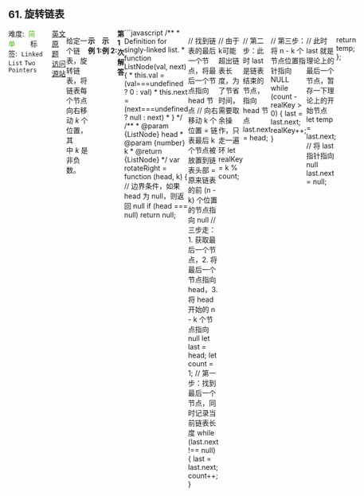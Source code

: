 <div style="font-size: 20px; margin-bottom: 15px; font-weight: bold;">61. 旋转链表</div>
<div style="display: flex; font-size: 14px; justify-content: space-between;"><div><span style="margin-right: 30px;">难度:&nbsp;&nbsp;<label style="color: rgb(90, 183, 38);">简单</label></span><span style="margin-right: 30px;">标签:&nbsp;&nbsp;<code>Linked List</code>&nbsp;<code>Two Pointers</code></span></div><div><span style="margin-right: 15px;"><a href="https://leetcode.com/problems/rotate-list/">英文原题</a></span><span><a href="https://leetcode-cn.com/problems/rotate-list/">访问源站</a></span></div>
<hr style="height: 1px; margin: 1em 0px;" />
<p>给定一个链表，旋转链表，将链表每个节点向右移动&nbsp;<em>k&nbsp;</em>个位置，其中&nbsp;<em>k&nbsp;</em>是非负数。</p>

<p><strong>示例&nbsp;1:</strong></p>

<pre><strong>输入:</strong> 1-&gt;2-&gt;3-&gt;4-&gt;5-&gt;NULL, k = 2
<strong>输出:</strong> 4-&gt;5-&gt;1-&gt;2-&gt;3-&gt;NULL
<strong>解释:</strong>
向右旋转 1 步: 5-&gt;1-&gt;2-&gt;3-&gt;4-&gt;NULL
向右旋转 2 步: 4-&gt;5-&gt;1-&gt;2-&gt;3-&gt;NULL
</pre>

<p><strong>示例&nbsp;2:</strong></p>

<pre><strong>输入:</strong> 0-&gt;1-&gt;2-&gt;NULL, k = 4
<strong>输出:</strong> <code>2-&gt;0-&gt;1-&gt;NULL</code>
<strong>解释:</strong>
向右旋转 1 步: 2-&gt;0-&gt;1-&gt;NULL
向右旋转 2 步: 1-&gt;2-&gt;0-&gt;NULL
向右旋转 3 步:&nbsp;<code>0-&gt;1-&gt;2-&gt;NULL</code>
向右旋转 4 步:&nbsp;<code>2-&gt;0-&gt;1-&gt;NULL</code></pre>

<hr style="height: 1px; margin: 1em 0px;" />
<strong>第1次解答</strong>
```javascript
/**
 * Definition for singly-linked list.
 * function ListNode(val, next) {
 *     this.val = (val===undefined ? 0 : val)
 *     this.next = (next===undefined ? null : next)
 * }
 */
/**
 * @param {ListNode} head
 * @param {number} k
 * @return {ListNode}
 */
var rotateRight = function (head, k) {
  // 边界条件，如果 head 为 null，则返回 null
  if (head === null) return null;

  // 找到链表的最后一个节点，将最后一个节点指向 head 节点
  // 向右移动 k 个位置 = 链表最后 k 个节点被放置到链表头部 = 原来链表的前 (n - k) 个位置的节点指向 null
  // 三步走：1. 获取最后一个节点，2. 将最后一个节点指向 head，3.将 head 开始的 n - k 个节点指向 null
  let last = head;
  let count = 1;
  // 第一步：找到最后一个节点，同时记录当前链表长度
  while (last.next !== null) {
    last = last.next;
    count++;
  }

  // 由于k可能超出链表长度，为了节省时间，需要取余操作，只走一遍环
  let realKey = k % count;

  // 第二步：此时 last 是链表结束的节点，指向 head 节点
  last.next = head;

  // 第三步：将 n - k 个节点位置指针指向 NULL
  while (count - realKey > 0) {
    last = last.next;
    realKey++;
  }

  // 此时 last 就是理论上的最后一个节点，暂存一下理论上的开始节点
  let temp = last.next;
  // 将 last 指针指向 null
  last.next = null;

  return temp;
};
```